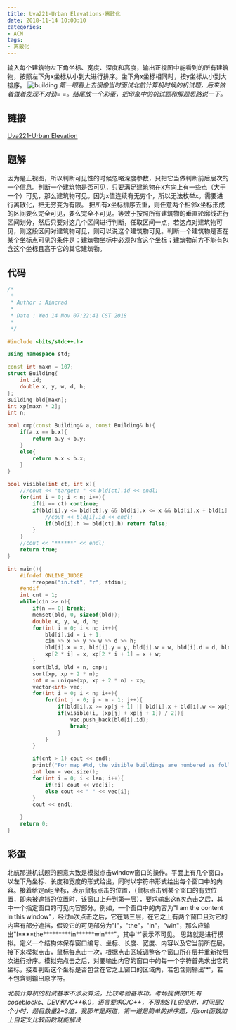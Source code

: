 ```yaml
---
title: Uva221-Urban Elevations-离散化
date: 2018-11-14 10:00:10
categories:
- ACM
tags:
- 离散化
---
```

输入每个建筑物左下角坐标、宽度、深度和高度，输出正视图中能看到的所有建筑物，按照左下角x坐标从小到大进行排序。坐下角x坐标相同时，按y坐标从小到大排序。
![building](/building.png)
*第一眼看上去很像当时面试北航计算机时候的机试题，后来做着做着发现不对劲= =。结尾放一个彩蛋，把印象中的机试题和解题思路说一下。*

## 链接
[Uva221-Urban Elevation](https://vjudge.net/problem/UVA-221)

## 题解
因为是正视图，所以判断可见性的时候忽略深度参数，只把它当做判断前后层次的一个信息。判断一个建筑物是否可见，只要满足建筑物在x方向上有一些点（大于一个）可见，那么建筑物可见。因为x值连续有无穷个，所以无法枚举x。需要进行离散化，把无穷变为有限。
把所有x坐标排序去重，则任意两个相邻x坐标形成的区间要么完全可见，要么完全不可见。等效于按照所有建筑物的垂直轮廓线进行区间划分，然后只要对这几个区间进行判断，任取区间一点，若这点对建筑物可见，则这段区间对建筑物可见，则可以说这个建筑物可见。判断一个建筑物是否在某个坐标点可见的条件是：建筑物坐标中必须包含这个坐标；建筑物前方不能有包含这个坐标且高于它的其它建筑物。

## 代码
```C++
/*
 *
 * Author : Aincrad
 *
 * Date : Wed 14 Nov 07:22:41 CST 2018
 *
 */

#include <bits/stdc++.h>

using namespace std;

const int maxn = 107;
struct Building{
    int id;
    double x, y, w, d, h;
};
Building bld[maxn];
int xp[maxn * 2];
int n;

bool cmp(const Building& a, const Building& b){
    if(a.x == b.x){
        return a.y < b.y;
    }
    else{
        return a.x < b.x;
    }
}

bool visible(int ct, int x){
    ///cout << "target: " << bld[ct].id << endl;
    for(int i = 0; i < n; i++){
        if(i == ct) continue;
        if(bld[i].y <= bld[ct].y && bld[i].x <= x && bld[i].x + bld[i].w >= x){
            //cout << bld[i].id << endl;
            if(bld[i].h >= bld[ct].h) return false;
        }
    }
    //cout << "******" << endl;
    return true;
}

int main(){
    #ifndef ONLINE_JUDGE
        freopen("in.txt", "r", stdin);
    #endif
    int cnt = 1;
    while(cin >> n){
        if(n == 0) break;
        memset(bld, 0, sizeof(bld));
        double x, y, w, d, h;
        for(int i = 0; i < n; i++){
            bld[i].id = i + 1;
            cin >> x >> y >> w >> d >> h;
            bld[i].x = x, bld[i].y = y, bld[i].w = w, bld[i].d = d, bld[i].h = h;
            xp[2 * i] = x, xp[2 * i + 1] = x + w;
        }
        sort(bld, bld + n, cmp);
        sort(xp, xp + 2 * n);
        int m = unique(xp, xp + 2 * n) - xp;
        vector<int> vec;
        for(int i = 0; i < n; i++){
            for(int j = 0; j < m - 1; j++){
                if(bld[i].x >= xp[j + 1] || bld[i].x + bld[i].w <= xp[j]) continue;
                if(visible(i, (xp[j] + xp[j + 1]) / 2)){
                    vec.push_back(bld[i].id);
                    break;
                }
            }
        }

        if(cnt > 1) cout << endl;
        printf("For map #%d, the visible buildings are numbered as follows:\n", cnt++);
        int len = vec.size();
        for(int i = 0; i < len; i++){
            if(!i) cout << vec[i];
            else cout << " " << vec[i];
        }
        cout << endl;

    }
    return 0;    
}
```

## 彩蛋
北航那道机试题的题意大致是模拟点击window窗口的操作。平面上有几个窗口，以左下角坐标、长度和宽度的形式给出，同时以字符串形式给出每个窗口中的内容。接着给定n组坐标，表示鼠标点击的位置，（鼠标点击到某个窗口的有效位置，即未被遮挡的位置时，该窗口上升到第一层），要求输出这n次点击之后，其中一个指定窗口的可见内容部分。例如，一个窗口中的内容为"I am the content in this window"，经过n次点击之后，它在第三层，在它之上有两个窗口且对它的内容有部分遮挡，假设它的可见部分为"I"，"the"，"in"，"win"，那么应输出"I\*\*\*\*the\*\*\*\*\*\*\*\*\*in\*\*\*\*\*\*win\*\*\*"，其中'\*'表示不可见。
思路就是进行模拟。定义一个结构体保存窗口编号、坐标、长度、宽度、内容以及它当前所在层。接下来模拟点击，鼠标每点击一次，根据点击区域调整各个窗口所在层并重新按层次进行排序。模拟完点击之后，对要输出内容的窗口中的每一个字符首先求出它的坐标，接着判断这个坐标是否包含在它之上窗口的区域内，若包含则输出'*'，若不包含则输出原字符。

*北航计算机的机试基本不涉及算法，比较考验基本功。考场提供的IDE有codeblocks、DEV和VC++6.0，语言要求C/C++，不限制STL的使用，时间是2个小时，题目数量2~3道，我那年是两道，第一道是简单的排序题，用sort函数加上自定义比较函数就能解决*
